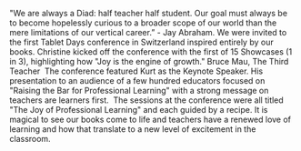 "We are always a Diad: half teacher half student. Our goal must always be to become hopelessly curious to a broader scope of our world than the mere limitations of our vertical career.” - Jay Abraham.
We were invited to the first Tablet Days conference in Switzerland inspired entirely by our books. 
Christine kicked off the conference with the first of 15 Showcases (1 in 3), highlighting how "Joy is the engine of growth." Bruce Mau, The Third Teacher
<img>
The conference featured Kurt as the Keynote Speaker. His presentation to an audience of a few hundred educators focused on "Raising the Bar for Professional Learning" with a strong message on teachers are learners first.
<img> 
The sessions at the conference were all titled "The Joy of Professional Learning" and each guided by a recipe.
It is magical to see our books come to life and teachers have a renewed love of learning and how that translate to a new level of excitement in the classroom. 
